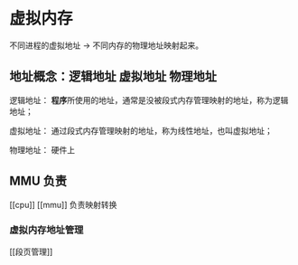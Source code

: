# 虚拟内存
不同进程的虚拟地址 -> 不同内存的物理地址映射起来。

## 地址概念：逻辑地址 虚拟地址 物理地址
逻辑地址： **程序**所使用的地址，通常是没被段式内存管理映射的地址，称为逻辑地址；

虚拟地址： 通过段式内存管理映射的地址，称为线性地址，也叫虚拟地址；

物理地址： 硬件上

## MMU 负责
[[cpu]] [[mmu]] 负责映射转换

### 虚拟内存地址管理
[[段页管理]]

